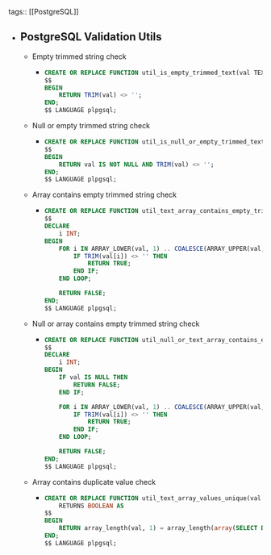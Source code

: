 tags:: [[PostgreSQL]]

- ## PostgreSQL Validation Utils
	- Empty trimmed string check
		- ```sql
		  CREATE OR REPLACE FUNCTION util_is_empty_trimmed_text(val TEXT) RETURNS BOOLEAN AS
		  $$
		  BEGIN
		      RETURN TRIM(val) <> '';
		  END;
		  $$ LANGUAGE plpgsql;
		  ```
	- Null or empty trimmed string check
		- ```sql
		  CREATE OR REPLACE FUNCTION util_is_null_or_empty_trimmed_text(val TEXT) RETURNS BOOLEAN AS
		  $$
		  BEGIN
		      RETURN val IS NOT NULL AND TRIM(val) <> '';
		  END;
		  $$ LANGUAGE plpgsql;
		  ```
	- Array contains empty trimmed string check
		- ```sql
		  CREATE OR REPLACE FUNCTION util_text_array_contains_empty_trimmed_text(val TEXT[]) RETURNS BOOLEAN AS
		  $$
		  DECLARE
		      i INT;
		  BEGIN
		      FOR i IN ARRAY_LOWER(val, 1) .. COALESCE(ARRAY_UPPER(val, 1), 0) LOOP
		          IF TRIM(val[i]) <> '' THEN
		              RETURN TRUE;
		          END IF;
		      END LOOP;
		  
		      RETURN FALSE;
		  END;
		  $$ LANGUAGE plpgsql;
		  ```
	- Null or array contains empty trimmed string check
		- ```sql
		  CREATE OR REPLACE FUNCTION util_null_or_text_array_contains_empty_trimmed_text(val TEXT[]) RETURNS BOOLEAN AS
		  $$
		  DECLARE
		      i INT;
		  BEGIN
		      IF val IS NULL THEN
		          RETURN FALSE;
		      END IF;
		  
		      FOR i IN ARRAY_LOWER(val, 1) .. COALESCE(ARRAY_UPPER(val, 1), 0) LOOP
		          IF TRIM(val[i]) <> '' THEN
		              RETURN TRUE;
		          END IF;
		      END LOOP;
		  
		      RETURN FALSE;
		  END;
		  $$ LANGUAGE plpgsql;
		  ```
	- Array contains duplicate value check
		- ```sql
		  CREATE OR REPLACE FUNCTION util_text_array_values_unique(val TEXT[])
		      RETURNS BOOLEAN AS
		  $$
		  BEGIN
		      RETURN array_length(val, 1) = array_length(array(SELECT DISTINCT unnest(val)), 1);
		  END;
		  $$ LANGUAGE plpgsql;
		  ```